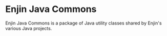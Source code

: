 Enjin Java Commons
==================

Enjin Java Commons is a package of Java utility classes shared by Enjin's
various Java projects.